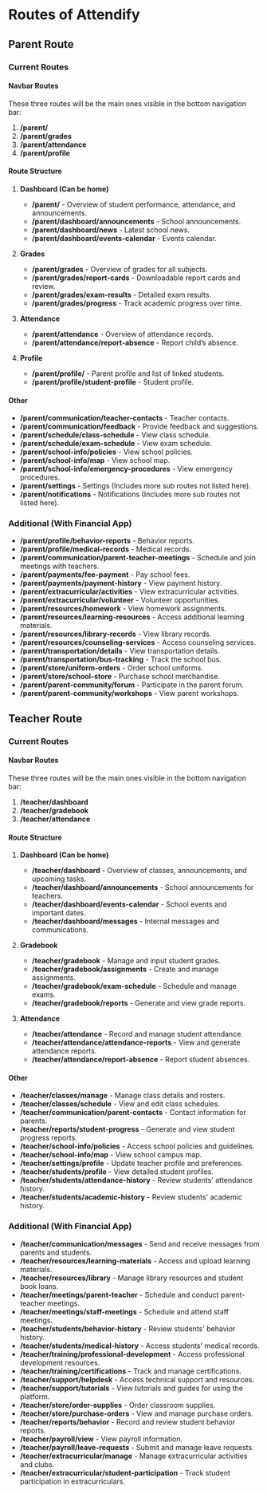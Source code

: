 
# Routes of Attendify

## Parent Route

### Current Routes

#### **Navbar Routes**
These three routes will be the main ones visible in the bottom navigation bar:

1. **/parent/**
2. **/parent/grades**
3. **/parent/attendance**
4. **/parent/profile**

#### **Route Structure**

1. **Dashboard (Can be home)**
   - **/parent/** - Overview of student performance, attendance, and announcements.
   - **/parent/dashboard/announcements** - School announcements.
   - **/parent/dashboard/news** - Latest school news.
   - **/parent/dashboard/events-calendar** - Events calendar.

2. **Grades**
   - **/parent/grades** - Overview of grades for all subjects.
   - **/parent/grades/report-cards** - Downloadable report cards and review.
   - **/parent/grades/exam-results** - Detailed exam results.
   - **/parent/grades/progress** - Track academic progress over time.

3. **Attendance**
   - **/parent/attendance** - Overview of attendance records.
   - **/parent/attendance/report-absence** - Report child’s absence.

4. **Profile**
   - **/parent/profile/** - Parent profile and list of linked students.
   - **/parent/profile/student-profile** - Student profile.

#### **Other**

- **/parent/communication/teacher-contacts** - Teacher contacts.
- **/parent/communication/feedback** - Provide feedback and suggestions.
- **/parent/schedule/class-schedule** - View class schedule.
- **/parent/schedule/exam-schedule** - View exam schedule.
- **/parent/school-info/policies** - View school policies.
- **/parent/school-info/map** - View school map.
- **/parent/school-info/emergency-procedures** - View emergency procedures.
- **/parent/settings** - Settings (Includes more sub routes not listed here).
- **/parent/notifications** - Notifications (Includes more sub routes not listed here).

### Additional (With Financial App)

- **/parent/profile/behavior-reports** - Behavior reports.
- **/parent/profile/medical-records** - Medical records.
- **/parent/communication/parent-teacher-meetings** - Schedule and join meetings with teachers.
- **/parent/payments/fee-payment** - Pay school fees.
- **/parent/payments/payment-history** - View payment history.
- **/parent/extracurricular/activities** - View extracurricular activities.
- **/parent/extracurricular/volunteer** - Volunteer opportunities.
- **/parent/resources/homework** - View homework assignments.
- **/parent/resources/learning-resources** - Access additional learning materials.
- **/parent/resources/library-records** - View library records.
- **/parent/resources/counseling-services** - Access counseling services.
- **/parent/transportation/details** - View transportation details.
- **/parent/transportation/bus-tracking** - Track the school bus.
- **/parent/store/uniform-orders** - Order school uniforms.
- **/parent/store/school-store** - Purchase school merchandise.
- **/parent/parent-community/forum** - Participate in the parent forum.
- **/parent/parent-community/workshops** - View parent workshops.

## Teacher Route

### Current Routes

#### **Navbar Routes**
These three routes will be the main ones visible in the bottom navigation bar:

1. **/teacher/dashboard**
2. **/teacher/gradebook**
3. **/teacher/attendance**

#### **Route Structure**

1. **Dashboard (Can be home)**
   - **/teacher/dashboard** - Overview of classes, announcements, and upcoming tasks.
   - **/teacher/dashboard/announcements** - School announcements for teachers.
   - **/teacher/dashboard/events-calendar** - School events and important dates.
   - **/teacher/dashboard/messages** - Internal messages and communications.

2. **Gradebook**
   - **/teacher/gradebook** - Manage and input student grades.
   - **/teacher/gradebook/assignments** - Create and manage assignments.
   - **/teacher/gradebook/exam-schedule** - Schedule and manage exams.
   - **/teacher/gradebook/reports** - Generate and view grade reports.

3. **Attendance**
   - **/teacher/attendance** - Record and manage student attendance.
   - **/teacher/attendance/attendance-reports** - View and generate attendance reports.
   - **/teacher/attendance/report-absence** - Report student absences.

#### **Other**

- **/teacher/classes/manage** - Manage class details and rosters.
- **/teacher/classes/schedule** - View and edit class schedules.
- **/teacher/communication/parent-contacts** - Contact information for parents.
- **/teacher/reports/student-progress** - Generate and view student progress reports.
- **/teacher/school-info/policies** - Access school policies and guidelines.
- **/teacher/school-info/map** - View school campus map.
- **/teacher/settings/profile** - Update teacher profile and preferences.
- **/teacher/students/profile** - View detailed student profiles.
- **/teacher/students/attendance-history** - Review students' attendance history.
- **/teacher/students/academic-history** - Review students' academic history.

### Additional (With Financial App)

- **/teacher/communication/messages** - Send and receive messages from parents and students.
- **/teacher/resources/learning-materials** - Access and upload learning materials.
- **/teacher/resources/library** - Manage library resources and student book loans.
- **/teacher/meetings/parent-teacher** - Schedule and conduct parent-teacher meetings.
- **/teacher/meetings/staff-meetings** - Schedule and attend staff meetings.
- **/teacher/students/behavior-history** - Review students' behavior history.
- **/teacher/students/medical-history** - Access students' medical records.
- **/teacher/training/professional-development** - Access professional development resources.
- **/teacher/training/certifications** - Track and manage certifications.
- **/teacher/support/helpdesk** - Access technical support and resources.
- **/teacher/support/tutorials** - View tutorials and guides for using the platform.
- **/teacher/store/order-supplies** - Order classroom supplies.
- **/teacher/store/purchase-orders** - View and manage purchase orders.
- **/teacher/reports/behavior** - Record and review student behavior reports.
- **/teacher/payroll/view** - View payroll information.
- **/teacher/payroll/leave-requests** - Submit and manage leave requests.
- **/teacher/extracurricular/manage** - Manage extracurricular activities and clubs.
- **/teacher/extracurricular/student-participation** - Track student participation in extracurriculars.